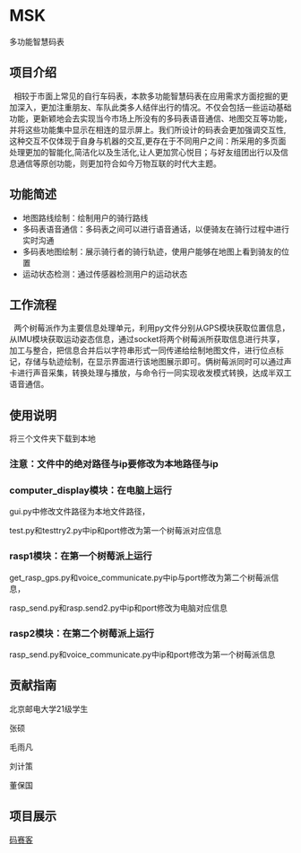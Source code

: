 # MSK
多功能智慧码表

## 项目介绍
&nbsp;&nbsp;相较于市面上常见的自行车码表，本款多功能智慧码表在应用需求方面挖掘的更加深入，更加注重朋友、车队此类多人结伴出行的情况。不仅会包括一些运动基础功能，更新颖地会去实现当今市场上所没有的多码表语音通信、地图交互等功能，并将这些功能集中显示在相连的显示屏上。我们所设计的码表会更加强调交互性,这种交互不仅体现于自身与机器的交互,更存在于不同用户之间：所采用的多页面处理更加的智能化,简洁化以及生活化,让人更加赏心悦目；与好友组团出行以及信息通信等原创功能，则更加符合如今万物互联的时代大主题。

## 功能简述

+ 地图路线绘制：绘制用户的骑行路线
+ 多码表语音通信：多码表之间可以进行语音通话，以便骑友在骑行过程中进行实时沟通
+ 多码表地图绘制：展示骑行者的骑行轨迹，使用户能够在地图上看到骑友的位置
+ 运动状态检测：通过传感器检测用户的运动状态

## 工作流程
&nbsp;&nbsp;两个树莓派作为主要信息处理单元，利用py文件分别从GPS模块获取位置信息，从IMU模块获取运动姿态信息，通过socket将两个树莓派所获取信息进行共享，加工与整合，把信息合并后以字符串形式一同传递给绘制地图文件，进行位点标记，存储与轨迹绘制，在显示界面进行该地图展示即可。俩树莓派同时可以通过声卡进行声音采集，转换处理与播放，与命令行一同实现收发模式转换，达成半双工语音通信。

## 使用说明

将三个文件夹下载到本地

### 注意：文件中的绝对路径与ip要修改为本地路径与ip

### computer_display模块：在电脑上运行

gui.py中修改文件路径为本地文件路径，

test.py和testtry2.py中ip和port修改为第一个树莓派对应信息

### rasp1模块：在第一个树莓派上运行

get_rasp_gps.py和voice_communicate.py中ip与port修改为第二个树莓派信息，

rasp_send.py和rasp.send2.py中ip和port修改为电脑对应信息

### rasp2模块：在第二个树莓派上运行

rasp_send.py和voice_communicate.py中ip和port修改为第一个树莓派信息

## 贡献指南

北京邮电大学21级学生

张硕

毛雨凡

刘计策

董保国

## 项目展示
[码赛客](https://www.bilibili.com/video/BV1oQ4y1J7Z8/?spm_id_from=333.999.0.0&vd_source=22ecf81870978136229df49ab531477a)





